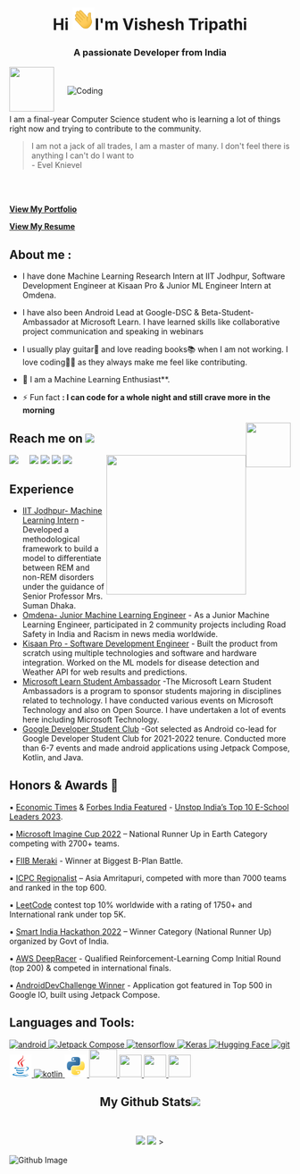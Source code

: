 <h1 align="center">Hi <img src="https://github.com/ABSphreak/ABSphreak/blob/master/gifs/Hi.gif" height="40px" width="40px">I'm Vishesh Tripathi</h1>
<p>
<h3 align="center">A passionate Developer from India</h3>
<img src="https://octodex.github.com/images/daftpunktocat-guy.gif" height="80px" width="80px" align="left">

</p>

<br>
<br>

<img align="right" alt="Coding" width="400" src="https://github.com/Ayushparikh-code/Ayushparikh-code/blob/main/coding-freak%20(1).gif">
<br>
<br>
<br>
I am a final-year Computer Science student who is learning a lot of things right now and trying to contribute to the community.

> I am not a jack of all trades, I am a master of many. I don't feel  there is anything I can't do I want to <br>- Evel Knievel
 
<br>
<br>

[**View My Portfolio**](https://vishesht27.github.io/#/)

[**View My Resume**](https://drive.google.com/file/d/1egtSz4IKJroWrljYrLmr0t2q4wr67f1T/view?usp=drive_link)

## About me :

- I have done Machine Learning Research Intern at IIT Jodhpur, Software Development Engineer at Kisaan Pro & Junior ML Engineer Intern at Omdena.
- I have also been Android Lead at Google-DSC & Beta-Student-Ambassador at Microsoft Learn. I have learned skills like collaborative project communication and speaking in webinars
- I usually play guitar🎸 and love reading books📚 when I am not working. I love coding👨‍💻 as they always make me feel like contributing.

- 🌱 I am a Machine Learning Enthusiast**.

- ⚡ Fun fact **: I can code for a whole night and still crave more in the morning**

 <img src="https://octodex.github.com/images/daftpunktocat-thomas.gif" height="80px" width="80px" align="right">


<h2 align="left">Reach me on <img src="https://media0.giphy.com/media/jqNPzdTTxQfOgOqpO4/source.gif"  width="50"></h2>
<img align="right" width="250px" height="250px" src="https://octocat-generator-assets.githubusercontent.com/my-octocat-1608216254364.png">
<p align="left">
  
<a href="mailto:vishesht27@gmail.com?subject=Hello%20Harsh,%20From%20Github"><img src="https://img.shields.io/badge/gmail-%23D14836.svg?&style=for-the-badge&logo=gmail&logoColor=white" /></a>&nbsp;&nbsp;&nbsp;&nbsp; <a href="https://www.linkedin.com/in/vishesh-tripathi-3a62961b8/"><img src="https://img.shields.io/badge/Vishesh Tripathi-%230077B5.svg?&style=for-the-badge&logo=linkedin&logoColor=white" ></a>  <a  href="https://vishesht27.medium.com/"><img src="https://img.shields.io/badge/@Vishesh_t27-%2312100E.svg?&style=for-the-badge&logo=medium&logoColor=white"></a> <a  href="https://twitter.com/vishesh_t27"><img src="https://img.shields.io/badge/@Vishesht27-%230077B5.svg?&style=for-the-badge&logo=twitter&logoColor=white"></a>
 <a href="https://www.youtube.com/c/Tensordroid"><img src="https://img.shields.io/badge/Tensordroid-%23D14836.svg?&style=for-the-badge&logo=youtube&logoColor=white"></a>


</p>


## Experience

- [IIT Jodhpur- Machine Learning Intern](https://www.iitj.ac.in/) - Developed a methodological framework to build a model to differentiate between REM and non-REM disorders under the guidance of Senior Professor Mrs. Suman Dhaka.
- [Omdena- Junior Machine Learning Engineer](https://omdena.com/) - As a Junior Machine Learning Engineer, participated in 2 community projects including Road Safety in India and Racism in news media worldwide.
- [Kisaan Pro - Software Development Engineer](https://in.linkedin.com/company/kisaanpro) - Built the product from scratch using multiple technologies and software and hardware integration. Worked on the ML models for disease detection and Weather API for web results and predictions.
- [Microsoft Learn Student Ambassador](https://studentambassadors.microsoft.com) -The Microsoft Learn Student Ambassadors is a program to sponsor students majoring in disciplines related to technology. I have conducted various events on Microsoft Technology and also on Open Source. I have undertaken a lot of events here including Microsoft Technology.
-  [Google Developer Student Club](https://www.linkedin.com/company/gdscvitbhopal/) -Got selected as Android co-lead for Google Developer Student Club for 2021-2022 tenure. Conducted more than 6-7 events and made android applications using Jetpack Compose, Kotlin, and Java.


## Honors & Awards 🏅

▪ [Economic Times](https://hr.economictimes.indiatimes.com/news/industry/unstop-campus-hiring-meet-2023-where-talent-meets-opportunities/100612541) & [Forbes India Featured](https://unstop.com/awards/2023) - [Unstop India’s Top 10 E-School Leaders 2023](https://unstop.com/awards/u/vishesh-tripathi-1086077/2023).

▪ [Microsoft Imagine Cup 2022](https://www.linkedin.com/posts/vishesh-tripathi_microsoft-imaginecup-activity-6899275504231559168-qpqh?utm_source=share&utm_medium=member_desktop) – National Runner Up in Earth Category competing with 2700+ teams.

▪ [FIIB Meraki](https://www.linkedin.com/posts/vishesh-tripathi_another-achievement-by-team-kisaan-pro-activity-6915998294468882432-LP8u?utm_source=share&utm_medium=member_desktop) - Winner at Biggest B-Plan Battle.

▪ [ICPC Regionalist](https://drive.google.com/file/d/1dDKEGHtFre1Jp2-xDYFCM3VGHU3P1bpm/view?usp=sharing) – Asia Amritapuri, competed with more than 7000 teams and ranked in the top 600.

▪ [LeetCode](https://leetcode.com/Vishesht27/) contest top 10% worldwide with a rating of 1750+ and International rank under top 5K.

▪ [Smart India Hackathon 2022](https://www.linkedin.com/posts/vishesh-tripathi_smartindiahackathon2022-activity-6970596278678249472-gzoX?utm_source=share&utm_medium=member_desktop) – Winner Category (National Runner Up) organized by Govt of India.

▪ [AWS DeepRacer](https://www.linkedin.com/posts/vishesh-tripathi_aws-awscommunity-deepracer-activity-6838033681345585152-usUN?utm_source=share&utm_medium=member_desktop) - Qualified Reinforcement-Learning Comp Initial Round (top 200) & competed in international finals.

▪ [AndroidDevChallenge Winner](https://www.linkedin.com/posts/vishesh-tripathi_androiddevchallenge-android-google-activity-6796813266623578112-AoOG?utm_source=share&utm_medium=member_desktop) - Application got featured in Top 500 in Google IO, built using Jetpack Compose.

  
<h2 align="left">Languages and Tools:</h2>
<p align="left"> 
<a href="https://developer.android.com" target="_blank"> <img src="https://encrypted-tbn0.gstatic.com/images?q=tbn:ANd9GcSO5zwKOZ1ppcX6p5vzhBS69hOvi7zadK_XaA&usqp=CAU" alt="android" width="40" height="40"/> </a>
<a href="https://developer.android.com/jetpack/compose/layouts/material" target="_blank"> <img src="https://3.bp.blogspot.com/-VVp3WvJvl84/X0Vu6EjYqDI/AAAAAAAAPjU/ZOMKiUlgfg8ok8DY8Hc-ocOvGdB0z86AgCLcBGAsYHQ/s1600/jetpack%2Bcompose%2Bicon_RGB.png" alt="Jetpack Compose" width="40" height="40"/> </a>
<a href="https://www.tensorflow.org" target="_blank"> <img src="https://www.vectorlogo.zone/logos/tensorflow/tensorflow-icon.svg" alt="tensorflow" width="40" height="40"/> </a>
<a href="https://keras.io/" target="_blank"> <img src="https://upload.wikimedia.org/wikipedia/commons/thumb/a/ae/Keras_logo.svg/768px-Keras_logo.svg.png?20200317115153" alt="Keras" width="40" height="40"/> </a>
<a href="https://huggingface.co/" target="_blank"> <img src="https://huggingface.co/front/assets/huggingface_logo-noborder.svg" alt="Hugging Face" width="40" height="40"/> </a>
 <a href="https://git-scm.com/" target="_blank"> <img src="https://www.vectorlogo.zone/logos/git-scm/git-scm-icon.svg" alt="git" width="40" height="40"/> </a> 
 <a href="https://www.java.com" target="_blank"> <img src="https://raw.githubusercontent.com/devicons/devicon/master/icons/java/java-original.svg" alt="java" width="40" height="40"/> </a>  
 <a href="https://kotlinlang.org" target="_blank"> <img src="https://www.vectorlogo.zone/logos/kotlinlang/kotlinlang-icon.svg" alt="kotlin" width="40" height="40"/> </a> 
 <a href="https://www.python.org" target="_blank"> <img src="https://raw.githubusercontent.com/devicons/devicon/master/icons/python/python-original.svg" alt="python" width="40" height="40"/> </a> 
<a href="https://www.docker.com/" target="_blank"> <img src="https://www.vectorlogo.zone/logos/docker/docker-icon.svg" width="50" height="50"/> </a>
<a href=" https://azure.microsoft.com/en-us/" target="_blank"> <img src="https://www.vectorlogo.zone/logos/microsoft_azure/microsoft_azure-icon.svg" width="40" height="40"/> </a> 
<a href="https://www.mongodb.com/cloud/atlas/lp/try2-in?utm_source=google&utm_campaign=gs_apac_india_search_core_brand_atlas_desktop&utm_term=mongodb&utm_medium=cpc_paid_search&utm_ad=e&utm_ad_campaign_id=12212624347&gclid=CjwKCAjw7diEBhB-EiwAskVi1-DTGUorrUjYBXB5mDjWNCSKYpsnIGQoI8MIwYQgD-TXDOSIDH-YxhoCqO4QAvD_BwE" target="_blank"> <img src="https://www.vectorlogo.zone/logos/mongodb/mongodb-icon.svg" width="40" height="40"/> </a> 
<a href = "https://www.figma.com/" target = "_blank"><img src = "https://www.vectorlogo.zone/logos/figma/figma-icon.svg" width="40" height="40"/></a>
</p>


<h2 align="center">
  My Github Stats<img src="https://media.giphy.com/media/VgCDAzcKvsR6OM0uWg/giphy.gif" width="50">
</h2>
 
<br>
<p align = "center">
 <img  src = "https://github-readme-stats.vercel.app/api?username=Vishesht27&show_icons=true&theme=radical&line_height=27">
 <img  src="https://github-readme-streak-stats.herokuapp.com/?user=Vishesht27&show_icons=true&locale=en&layout=compact&theme=radical&line_height=0" />
 >
</p>



<img width="50%" align="center" alt="Github Image" src="https://raw.githubusercontent.com/onimur/.github/master/.resources/git-header.svg" />
